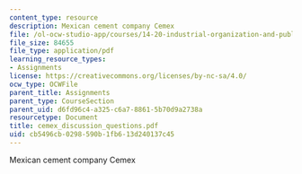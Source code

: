 ```yaml
---
content_type: resource
description: Mexican cement company Cemex
file: /ol-ocw-studio-app/courses/14-20-industrial-organization-and-public-policy-spring-2003/cb5496cb0298590b1fb613d240137c45_cemex_discussion_questions.pdf
file_size: 84655
file_type: application/pdf
learning_resource_types:
- Assignments
license: https://creativecommons.org/licenses/by-nc-sa/4.0/
ocw_type: OCWFile
parent_title: Assignments
parent_type: CourseSection
parent_uid: d6fd96c4-a325-c6a7-8861-5b70d9a2738a
resourcetype: Document
title: cemex_discussion_questions.pdf
uid: cb5496cb-0298-590b-1fb6-13d240137c45
---
```

Mexican cement company Cemex